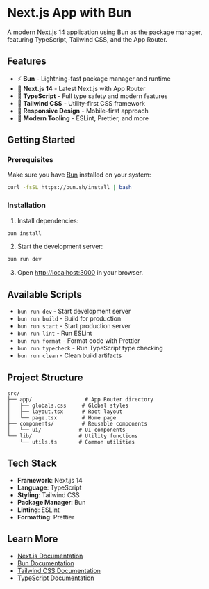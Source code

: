 # Next.js App with Bun

A modern Next.js 14 application using Bun as the package manager, featuring TypeScript, Tailwind CSS, and the App Router.

## Features

- ⚡ **Bun** - Lightning-fast package manager and runtime
- 🚀 **Next.js 14** - Latest Next.js with App Router
- 🎯 **TypeScript** - Full type safety and modern features
- 🎨 **Tailwind CSS** - Utility-first CSS framework
- 📱 **Responsive Design** - Mobile-first approach
- 🔧 **Modern Tooling** - ESLint, Prettier, and more

## Getting Started

### Prerequisites

Make sure you have [Bun](https://bun.sh) installed on your system:

```bash
curl -fsSL https://bun.sh/install | bash
```

### Installation

1. Install dependencies:

```bash
bun install
```

2. Start the development server:

```bash
bun run dev
```

3. Open [http://localhost:3000](http://localhost:3000) in your browser.

## Available Scripts

- `bun run dev` - Start development server
- `bun run build` - Build for production
- `bun run start` - Start production server
- `bun run lint` - Run ESLint
- `bun run format` - Format code with Prettier
- `bun run typecheck` - Run TypeScript type checking
- `bun run clean` - Clean build artifacts

## Project Structure

```
src/
├── app/                 # App Router directory
│   ├── globals.css     # Global styles
│   ├── layout.tsx      # Root layout
│   └── page.tsx        # Home page
├── components/         # Reusable components
│   └── ui/            # UI components
└── lib/               # Utility functions
    └── utils.ts       # Common utilities
```

## Tech Stack

- **Framework**: Next.js 14
- **Language**: TypeScript
- **Styling**: Tailwind CSS
- **Package Manager**: Bun
- **Linting**: ESLint
- **Formatting**: Prettier

## Learn More

- [Next.js Documentation](https://nextjs.org/docs)
- [Bun Documentation](https://bun.sh/docs)
- [Tailwind CSS Documentation](https://tailwindcss.com/docs)
- [TypeScript Documentation](https://www.typescriptlang.org/docs)
